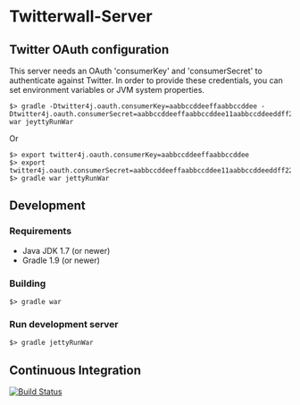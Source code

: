 # Twitterwall-Server

## Twitter OAuth configuration

This server needs an OAuth 'consumerKey' and 'consumerSecret' to authenticate against Twitter.
In order to provide these credentials, you can set environment variables or JVM system properties.

```Shell
$> gradle -Dtwitter4j.oauth.consumerKey=aabbccddeeffaabbccddee -Dtwitter4j.oauth.consumerSecret=aabbccddeeffaabbccddee11aabbccddeeddff2233 war jeyttyRunWar
```

Or

```Shell
$> export twitter4j.oauth.consumerKey=aabbccddeeffaabbccddee
$> export twitter4j.oauth.consumerSecret=aabbccddeeffaabbccddee11aabbccddeeddff2233
$> gradle war jettyRunWar
```

## Development

### Requirements

* Java JDK 1.7 (or newer)
* Gradle 1.9 (or newer)

### Building

````$> gradle war````

### Run development server

````$> gradle jettyRunWar````


## Continuous Integration

[![Build Status](https://travis-ci.org/hypoport/twitterwall-server.png?branch=master)](https://travis-ci.org/hypoport/twitterwall-server)
